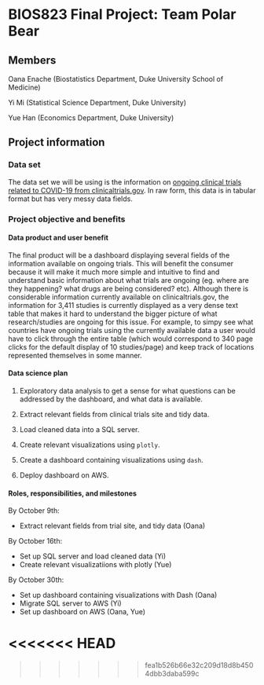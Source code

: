 # BIOS823 Final Project:  Team Polar Bear

## Members

Oana Enache (Biostatistics Department, Duke University School of Medicine) 

Yi Mi (Statistical Science Department, Duke University)

Yue Han (Economics Department, Duke University)

## Project information

### Data set

The data set we will be using is the information on [ongoing clinical trials related to COVID-19 from clinicaltrials.gov](https://clinicaltrials.gov/ct2/results?cond=COVID-19). In raw form, this data is in tabular format but has very messy data fields. 

### Project objective and benefits

#### Data product and user benefit

The final product will be a dashboard displaying several fields of the information available on ongoing trials. This will benefit the consumer because it will make it much more simple and intuitive to find and understand basic information about what trials are ongoing (eg. where are they happening? what drugs are being considered? etc). Although there is considerable information currently available on clinicaltrials.gov, the information for 3,411 studies is currently displayed as a very dense text table that makes it hard to understand the bigger picture of what research/studies are ongoing for this issue. For example, to simpy see what countries have ongoing trials using the currently available data a user would have to click through the entire table (which would correspond to 340 page clicks for the default display of 10 studies/page) and keep track of locations represented themselves in some manner. 

#### Data science plan 

1. Exploratory data analysis to get a sense for what questions can be addressed by the dashboard, and what data is available. 

2. Extract relevant fields from clinical trials site and tidy data. 

3. Load cleaned data into a SQL server. 

4. Create relevant visualizations using `plotly`. 

5. Create a dashboard containing visualizations using `dash`. 

6. Deploy dashboard on AWS. 

#### Roles, responsibilities, and milestones

By October 9th: 
- Extract relevant fields from trial site, and tidy data (Oana) 

By October 16th:
- Set up SQL server and load cleaned data (Yi) 
- Create relevant visualizatiions with plotly (Yue) 

By October 30th:
- Set up dashboard containing visualizations with Dash (Oana) 
- Migrate SQL server to AWS (Yi) 
- Set up dashboard on AWS (Oana, Yue) 



<<<<<<< HEAD
=======

>>>>>>> fea1b526b66e32c209d18d8b4504dbb3daba599c

